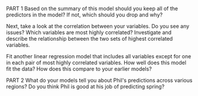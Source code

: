PART 1
Based on the summary of this model should you keep all of the predictors in the model? If not, which should you drop and why? 

Next, take a look at the correlation between your variables. Do you see any issues? Which variables are most highly correlated? Investigate and describe the relationship between the two sets of highest correlated variables. 

Fit another linear regression model that includes all variables except for one in each pair of most highly correlated variables. How well does this model fit the data? How does this compare to your earlier models? 



PART 2
What do your models tell you about Phil's predictions across various regions? Do you think Phil is good at his job of predicting spring?  